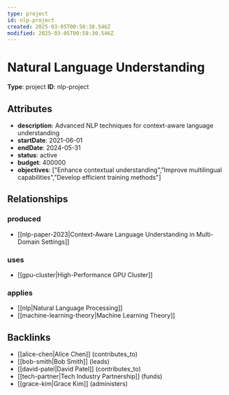 ```yaml
---
type: project
id: nlp-project
created: 2025-03-05T00:58:30.546Z
modified: 2025-03-05T00:58:30.546Z
---
```


# Natural Language Understanding

**Type**: project
**ID**: nlp-project

## Attributes

- **description**: Advanced NLP techniques for context-aware language understanding
- **startDate**: 2021-06-01
- **endDate**: 2024-05-31
- **status**: active
- **budget**: 400000
- **objectives**: ["Enhance contextual understanding","Improve multilingual capabilities","Develop efficient training methods"]

## Relationships

### produced

- [[nlp-paper-2023|Context-Aware Language Understanding in Multi-Domain Settings]]

### uses

- [[gpu-cluster|High-Performance GPU Cluster]]

### applies

- [[nlp|Natural Language Processing]]
- [[machine-learning-theory|Machine Learning Theory]]

## Backlinks

- [[alice-chen|Alice Chen]] (contributes_to)
- [[bob-smith|Bob Smith]] (leads)
- [[david-patel|David Patel]] (contributes_to)
- [[tech-partner|Tech Industry Partnership]] (funds)
- [[grace-kim|Grace Kim]] (administers)

